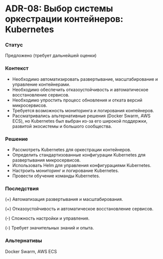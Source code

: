 # ADR-08: Выбор системы оркестрации контейнеров: Kubernetes

### Статус

Предложено (требует дальнейшей оценки)

### Контекст

- Необходимо автоматизировать развертывание, масштабирование и управление контейнерами.
- Необходимо обеспечить отказоустойчивость и автоматическое восстановление сервисов.
- Необходимо упростить процесс обновления и отката версий микросервисов.
- Требуется возможность мониторинга и логирования контейнеров.
- Рассматривались альтернативные решения (Docker Swarm, AWS ECS), но Kubernetes был выбран из-за его широкой поддержки, развитой экосистемы и большого сообщества.

### Решение

- Рассмотреть Kubernetes для оркестрации контейнеров.
- Определить стандартизованные конфигурации Kubernetes для развертывания микросервисов.
- Использовать Helm для управления конфигурациями Kubernetes.
- Настроить мониторинг и логирование Kubernetes.
- Провести обучение команды Kubernetes.

### Последствия

(+) Автоматизация развертывания и масштабирования.

(+) Отказоустойчивость и автоматическое восстановление сервисов.

(-) Сложность настройки и управления.

(-) Требует значительных знаний и опыта.

### Альтернативы

Docker Swarm, AWS ECS